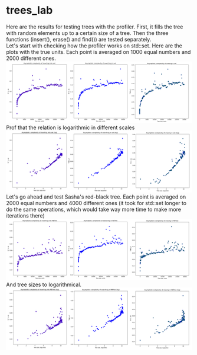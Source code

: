 # trees_lab

Here are the results for testing trees with the profiler. First, it fills the tree with random elements up to a certain size of a tree. Then the three functions (insert(), erase() and find()) are tested separately.
<br />
Let's start with checking how the profiler works on std::set. Here are the plots with the true units. Each point is averaged on 1000 equal numbers and 2000 different ones.
![picture](plots/set/set_lin.png)
Prof that the relation is logarithmic in different scales
![picture](plots/set/set_log.png)
Let's go ahead and test Sasha's red-black tree. Each point is averaged on 2000 equal numbers and 4000 different ones (it took for std::set longer to do the same operations, which would take way more time to make more iterations there)
![picture](plots/RBTree/rbtree_lin.png)
And tree sizes to logarithmical.
![picture](plots/RBTree/rbtree_log.png)